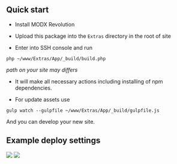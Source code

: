 ## Quick start

* Install MODX Revolution

* Upload this package into the `Extras` directory in the root of site

* Enter into SSH console and run
```
php ~/www/Extras/App/_build/build.php
```
*path on your site may differs*

* It will make all necessary actions including installing of npm dependencies. 

* For update assets use
```
gulp watch --gulpfile ~/www/Extras/App/_build/gulpfile.js
```

And you can develop your new site.

## Example deploy settings

[![](https://file.modx.pro/files/3/a/b/3ab2753b9e8b6c09a4ca0da819db37b6s.jpg)](https://file.modx.pro/files/3/a/b/3ab2753b9e8b6c09a4ca0da819db37b6.png) [![](https://file.modx.pro/files/c/1/a/c1afbb8988ab358a0b400cdcdb0391d4s.jpg)](https://file.modx.pro/files/c/1/a/c1afbb8988ab358a0b400cdcdb0391d4.png)